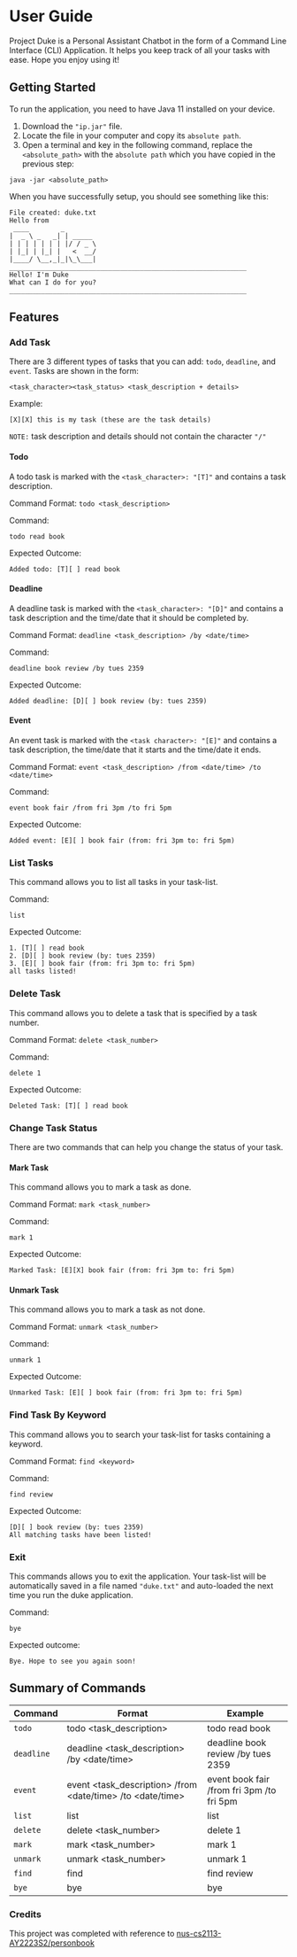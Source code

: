 # **User Guide**

Project Duke is a Personal Assistant Chatbot in the form of a Command Line Interface (CLI) Application. It helps you keep track of all your tasks with ease. Hope you enjoy using it!

## Getting Started
To run the application, you need to have Java 11 installed on your device. 

1. Download the `"ip.jar"` file.
2. Locate the file in your computer and copy its `absolute path`.
3. Open a terminal and key in the following command, replace the `<absolute_path>` with the `absolute path` which you have copied in the previous step:

```
java -jar <absolute_path>
```


When you have successfully setup, you should see something like this:
```
File created: duke.txt
Hello from
 ____        _        
|  _ \ _   _| | _____ 
| | | | | | | |/ / _ \
| |_| | |_| |   <  __/
|____/ \__,_|_|\_\___|
____________________________________________________________
Hello! I'm Duke
What can I do for you?
____________________________________________________________
```

## Features 

### Add Task
There are 3 different types of tasks that you can add: `todo`, `deadline`, and `event`. Tasks are shown in the form:

`<task_character><task_status> <task_description + details>`

Example:
```
[X][X] this is my task (these are the task details)
```

`NOTE:` task description and details should not contain the character `"/"`

#### Todo
A todo task is marked with the `<task_character>: "[T]"` and contains a task description.

Command Format:
`todo <task_description>`

Command:
```
todo read book
```
Expected Outcome:
```
Added todo: [T][ ] read book
```

#### Deadline
A deadline task is marked with the `<task_character>: "[D]"` and contains a task description and the time/date that it should be completed by.

Command Format: `deadline <task_description> /by <date/time>`

Command:
```
deadline book review /by tues 2359
```
Expected Outcome:
```
Added deadline: [D][ ] book review (by: tues 2359)
```

#### Event
An event task is marked with the `<task character>: "[E]"` and contains a task description, the time/date that it starts and the time/date it ends.

Command Format:
`event <task_description> /from <date/time> /to <date/time>`

Command:
```
event book fair /from fri 3pm /to fri 5pm
```
Expected Outcome:
```
Added event: [E][ ] book fair (from: fri 3pm to: fri 5pm)
```

### List Tasks
This command allows you to list all tasks in your task-list.

Command:
```
list
```
Expected Outcome:
```
1. [T][ ] read book
2. [D][ ] book review (by: tues 2359)
3. [E][ ] book fair (from: fri 3pm to: fri 5pm)
all tasks listed!
```

### Delete Task
This command allows you to delete a task that is specified by a task number.

Command Format:
`delete <task_number>`

Command:
```
delete 1
```
Expected Outcome:
```
Deleted Task: [T][ ] read book
```

### Change Task Status
There are two commands that can help you change the status of your task.

#### Mark Task
This command allows you to mark a task as done.

Command Format:
`mark <task_number>`

Command:
```
mark 1
```
Expected Outcome:
```
Marked Task: [E][X] book fair (from: fri 3pm to: fri 5pm)
```

#### Unmark Task
This command allows you to mark a task as not done.

Command Format:
`unmark <task_number>`

Command:
```
unmark 1
```
Expected Outcome:
```
Unmarked Task: [E][ ] book fair (from: fri 3pm to: fri 5pm)
```

### Find Task By Keyword
This command allows you to search your task-list for tasks containing a keyword.

Command Format:
`find <keyword>`

Command:
```
find review
```

Expected Outcome:
```
[D][ ] book review (by: tues 2359)
All matching tasks have been listed!
```

### Exit
This commands allows you to exit the application. Your task-list will be automatically saved in a file named `"duke.txt"` and auto-loaded the next time you run the duke application.

Command:
```
bye
```
Expected outcome:
```
Bye. Hope to see you again soon!
```

## Summary of Commands

| Command | Format | Example | 
| ------- | ------ | ------- | 
| `todo` | todo <task_description> | todo read book |
| `deadline` | deadline <task_description> /by <date/time> | deadline book review /by tues 2359 |
| `event` | event <task_description> /from <date/time> /to <date/time> | event book fair /from fri 3pm /to fri 5pm
| `list` | list | list |
| `delete` | delete <task_number> | delete 1|
| `mark` | mark <task_number> | mark 1 |
| `unmark` | unmark <task_number> | unmark 1|
| `find` | find <keyword> | find review |
| `bye` | bye | bye |

### Credits
This project was completed with reference to [nus-cs2113-AY2223S2/personbook](https://github.com/nus-cs2113-AY2223S2/personbook)
